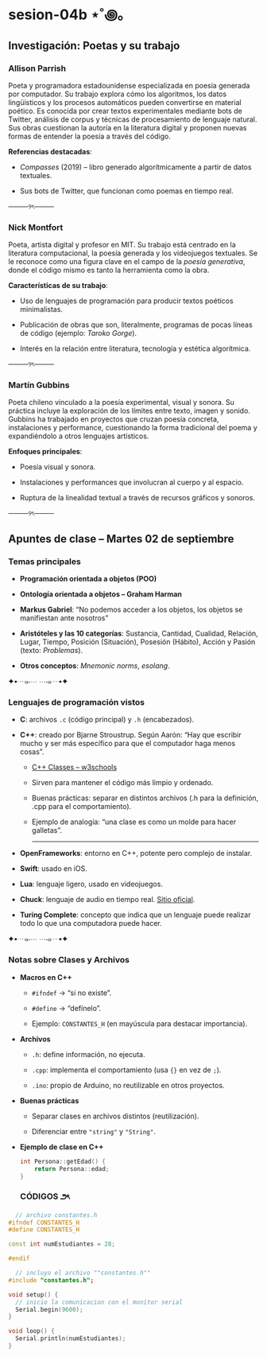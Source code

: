 # sesion-04b ⋆˚꩜｡

## Investigación: Poetas y su trabajo  

### Allison Parrish  

Poeta y programadora estadounidense especializada en poesía generada por computador. Su trabajo explora cómo los algoritmos, los datos lingüísticos y los procesos automáticos pueden convertirse en material poético. Es conocida por crear textos experimentales mediante bots de Twitter, análisis de corpus y
técnicas de procesamiento de lenguaje natural. Sus obras cuestionan la autoría en la literatura digital y proponen nuevas formas de entender la poesía a través del código.

**Referencias destacadas**:  

+ *Compasses* (2019) – libro generado algorítmicamente a partir de datos textuales.
  
+ Sus bots de Twitter, que funcionan como poemas en tiempo real.  

────୨ৎ────

### Nick Montfort  

Poeta, artista digital y profesor en MIT. Su trabajo está centrado en la literatura computacional, la poesía generada y los videojuegos textuales. Se le reconoce como una figura clave en el campo de la *poesía generativa*, donde el código mismo es tanto la herramienta como la obra.  

**Características de su trabajo**:  

+ Uso de lenguajes de programación para producir textos poéticos minimalistas.
  
+ Publicación de obras que son, literalmente, programas de pocas líneas de código (ejemplo: *Taroko Gorge*).
  
+ Interés en la relación entre literatura, tecnología y estética algorítmica.  

────୨ৎ────

### Martín Gubbins  

Poeta chileno vinculado a la poesía experimental, visual y sonora. Su práctica incluye la exploración de los límites entre texto, imagen y sonido. Gubbins ha trabajado en proyectos que cruzan poesía concreta, instalaciones y performance, cuestionando la forma tradicional del poema y expandiéndolo a otros lenguajes artísticos.  

**Enfoques principales**:  

+ Poesía visual y sonora.
  
+ Instalaciones y performances que involucran al cuerpo y al espacio.
  
+ Ruptura de la linealidad textual a través de recursos gráficos y sonoros.  

────୨ৎ────

## Apuntes de clase – Martes 02 de septiembre  

### Temas principales  

+ **Programación orientada a objetos (POO)**
  
+ **Ontología orientada a objetos – Graham Harman**
  
+ **Markus Gabriel**: “No podemos acceder a los objetos, los objetos se manifiestan ante nosotros”

+ **Aristóteles y las 10 categorías**: Sustancia, Cantidad, Cualidad, Relación, Lugar, Tiempo, Posición (Situación), Posesión (Hábito), Acción y Pasión (texto: *Problemas*).
  
+ **Otros conceptos**: *Mnemonic norms*, *esolang*.  

✦•┈๑⋅⋯ ⋯⋅๑┈•✦

### Lenguajes de programación vistos  

+ **C**: archivos `.c` (código principal) y `.h` (encabezados).
  
+ **C++**: creado por Bjarne Stroustrup. Según Aarón: “Hay que escribir mucho y ser más específico para que el computador haga menos cosas”.
  
  + [C++ Classes – w3schools](https://www.w3schools.com/cpp/cpp_classes.asp)

  + Sirven para mantener el código más limpio y ordenado.

  + Buenas prácticas: separar en distintos archivos (.h para la definición, .cpp para el comportamiento).

  + Ejemplo de analogía: “una clase es como un molde para hacer galletas”.

    ***

+ **OpenFrameworks**: entorno en C++, potente pero complejo de instalar.
  
+ **Swift**: usado en iOS.
  
+ **Lua**: lenguaje ligero, usado en videojuegos.
  
+ **Chuck**: lenguaje de audio en tiempo real. [Sitio oficial](https://chuck.stanford.edu/).
  
+ **Turing Complete**: concepto que indica que un lenguaje puede realizar todo lo que una computadora puede hacer.
  
✦•┈๑⋅⋯ ⋯⋅๑┈•✦

### Notas sobre Clases y Archivos

+ **Macros en C++**

  + `#ifndef` → “si no existe”.

  + `#define` → “defínelo”.

  + Ejemplo: `CONSTANTES_H` (en mayúscula para destacar importancia).

+ **Archivos**
  
  + `.h`: define información, no ejecuta.

  + `.cpp`: implementa el comportamiento (usa `{}` en vez de `;`).

  + `.ino`: propio de Arduino, no reutilizable en otros proyectos.

+ **Buenas prácticas**
  
  + Separar clases en archivos distintos (reutilización).

  + Diferenciar entre `"string"` y `"String"`.

+ **Ejemplo de clase en C++**
  
  ```cpp
  int Persona::getEdad() {
      return Persona::edad;
  }
  ```

  ### CÓDIGOS ౨ৎ

```CPP
  // archivo constantes.h
#ifndef CONSTANTES_H
#define CONSTANTES_H

const int numEstudiantes = 28;

#endif

```

```CPP
  // incluyo el archivo ""constantes.h""
#include "constantes.h";

void setup() {
  // inicio la comunicacion con el monitor serial
  Serial.begin(9600);
}

void loop() {
  Serial.println(numEstudiantes);
}
```
